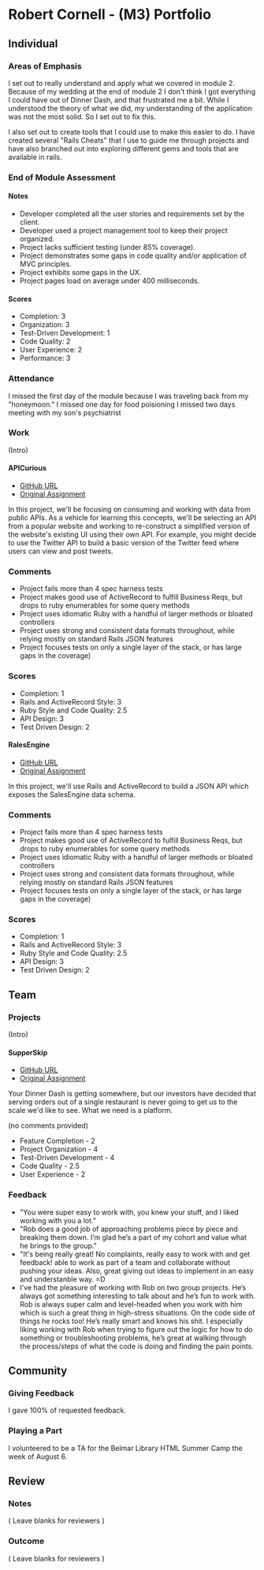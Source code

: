 # Robert Cornell - (M3) Portfolio

## Individual

### Areas of Emphasis

I set out to really understand and apply what we covered in module 2.  Because of my wedding at the end of module 2 I don't think I got everything I could have out of Dinner Dash, and that frustrated me a bit.  While I understood the theory of what we did, my understanding of the application was not the most solid.  So I set out to fix this.  

I also set out to create tools that I could use to make this easier to do.  I have created several "Rails Cheats" that I use to guide me through projects and have also branched out into exploring different gems and tools that are available in rails.  

### End of Module Assessment

#### Notes
 * Developer completed all the user stories and requirements set by the client.
 * Developer used a project management tool to keep their project organized.
 * Project lacks sufficient testing (under 85% coverage).
 * Project demonstrates some gaps in code quality and/or application of MVC principles.
 * Project exhibits some gaps in the UX.
 * Project pages load on average under 400 milliseconds.

#### Scores
  * Completion: 3
  * Organization: 3
  * Test-Driven Development: 1
  * Code Quality: 2
  * User Experience: 2
  * Performance: 3

### Attendance

I missed the first day of the module because I was traveling back from my "honeymoon."
I missed one day for food poisioning
I missed two days meeting with my son's psychiatrist

### Work

(Intro)

#### APICurious

* [GitHub URL](https://github.com/RMCornell/api_curious_instagram)
* [Original Assignment](https://github.com/turingschool/curriculum/blob/master/source/projects/apicurious.markdown)

In this project, we'll be focusing on consuming and working with data from public APIs. As a vehicle for learning this concepts, we'll be selecting an API from a popular website and working to re-construct a simplified version of the website's existing UI using their own API. For example, you might decide to use the Twitter API to build a basic version of the Twitter feed where users can view and post tweets.

### Comments
* Project fails more than 4 spec harness tests
* Project makes good use of ActiveRecord to fulfill Business Reqs, but drops to ruby enumerables for some query methods
* Project uses idiomatic Ruby with a handful of larger methods or bloated controllers
* Project uses strong and consistent data formats throughout, while relying mostly on standard Rails JSON features
* Project focuses tests on only a single layer of the stack, or has large gaps in the coverage)

### Scores
* Completion: 1
* Rails and ActiveRecord Style: 3
* Ruby Style and Code Quality: 2.5
* API Design: 3
* Test Driven Design: 2


#### RalesEngine

* [GitHub URL](https://github.com/RMCornell/ralesengine)
* [Original Assignment](https://github.com/turingschool/curriculum/blob/master/source/projects/rales_engine.markdown)

In this project, we'll use Rails and ActiveRecord to build a JSON API which exposes the SalesEngine data schema.

### Comments
* Project fails more than 4 spec harness tests
* Project makes good use of ActiveRecord to fulfill Business Reqs, but drops to ruby enumerables for some query methods
* Project uses idiomatic Ruby with a handful of larger methods or bloated controllers
* Project uses strong and consistent data formats throughout, while relying mostly on standard Rails JSON features
* Project focuses tests on only a single layer of the stack, or has large gaps in the coverage)

### Scores
* Completion: 1
* Rails and ActiveRecord Style: 3
* Ruby Style and Code Quality: 2.5
* API Design: 3
* Test Driven Design: 2


## Team

### Projects

(Intro)

#### SupperSkip

* [GitHub URL]()
* [Original Assignment]()

Your Dinner Dash is getting somewhere, but our investors have decided that serving orders out of a single restaurant is never going to get us to the scale we'd like to see. What we need is a platform.

(no comments provided)

 * Feature Completion - 2
 * Project Organization - 4
 * Test-Driven Development - 4
 * Code Quality - 2.5
 * User Experience - 2

### Feedback
 * "You were super easy to work with, you knew your stuff, and I liked working with you a lot."
 * "Rob does a good job of approaching problems piece by piece and breaking them down. I’m glad he’s a part of my cohort and value what he brings to the group."
 * "It's being really great! No complaints, really easy to work with and get feedback! able to work as part of a team and collaborate without pushing your ideas. Also, great giving out ideas to implement in an easy and understanble way. =D
 * I’ve had the pleasure of working with Rob on two group projects. He’s always got something interesting to talk about and he’s fun to work with. Rob is always super calm and level-headed when you work with him which is such a great thing in high-stress situations. On the code side of things he rocks too! He’s really smart and knows his shit. I especially liking working with Rob when trying to figure out the logic for how to do something or troubleshooting problems, he’s great at walking through the process/steps of what the code is doing and finding the pain points.


## Community

### Giving Feedback

I gave 100% of requested feedback.

### Playing a Part

I volunteered to be a TA for the Belmar Library HTML Summer Camp the week of August 6. 

## Review

### Notes

( Leave blanks for reviewers )

### Outcome

( Leave blanks for reviewers )
